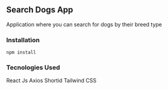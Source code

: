 ## Search Dogs App
Application where you can search for dogs by their breed type

### Installation

    npm install

### Tecnologies Used
React Js
Axios
Shortid
Tailwind CSS
